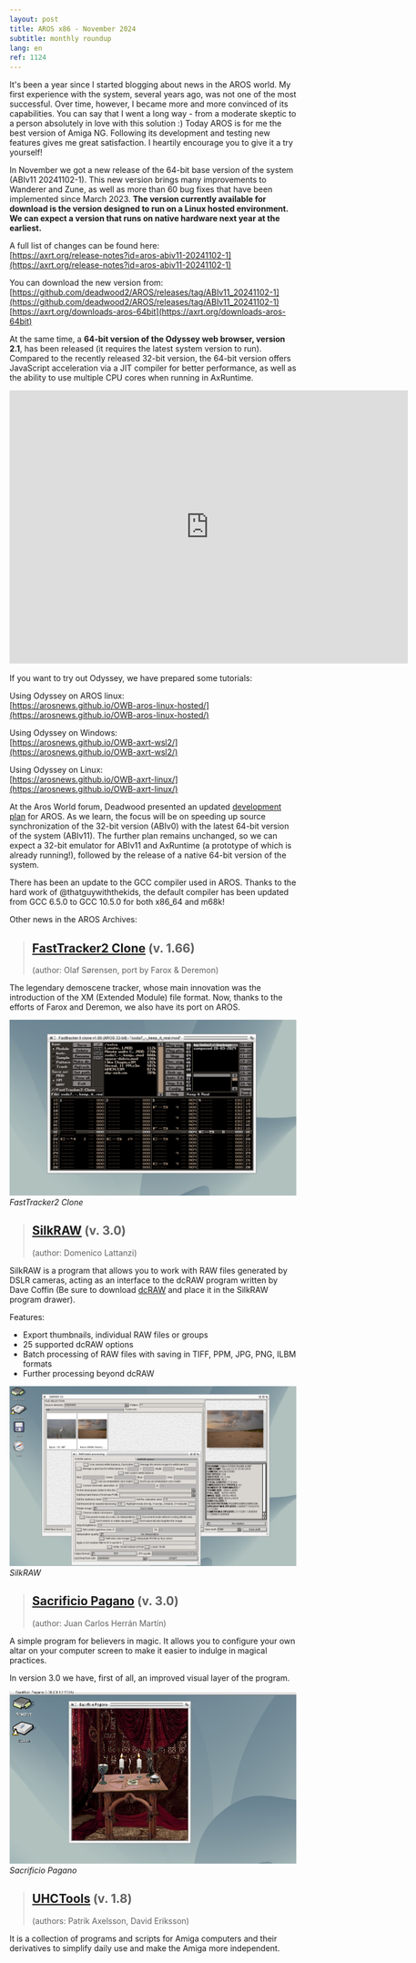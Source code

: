 ```yaml
---
layout: post
title: AROS x86 - November 2024
subtitle: monthly roundup
lang: en
ref: 1124
---
```


It's been a year since I started blogging about news in the AROS world. My first experience with the system, several years ago, was not one of the most successful. Over time, however, I became more and more convinced of its capabilities. You can say that I went a long way - from a moderate skeptic to a person absolutely in love with this solution :) Today AROS is for me the best version of Amiga NG. Following its development and testing new features gives me great satisfaction. I heartily encourage you to give it a try yourself!  

In November we got a new release of the 64-bit base version of the system (ABIv11 20241102-1). This new version brings many improvements to Wanderer and Zune, as well as more than 60 bug fixes that have been implemented since March 2023. **The version currently available for download is the version designed to run on a Linux hosted environment. We can expect a version that runs on native hardware next year at the earliest.** 

A full list of changes can be found here:  
[https://axrt.org/release-notes?id=aros-abiv11-20241102-1](https://axrt.org/release-notes?id=aros-abiv11-20241102-1)  

You can download the new version from:  
[https://github.com/deadwood2/AROS/releases/tag/ABIv11_20241102-1](https://github.com/deadwood2/AROS/releases/tag/ABIv11_20241102-1)  
[https://axrt.org/downloads-aros-64bit](https://axrt.org/downloads-aros-64bit) 

At the same time, a **64-bit version of the Odyssey web browser, version 2.1**, has been released (it requires the latest system version to run). Compared to the recently released 32-bit version, the 64-bit version offers JavaScript acceleration via a JIT compiler for better performance, as well as the ability to use multiple CPU cores when running in AxRuntime.
  
<div class="embed-container">
<iframe width="700" height="480" src="https://www.youtube.com/embed/haT1RsF7ZyM" frameborder="0"> </iframe>
</div>  

If you want to try out Odyssey, we have prepared some tutorials:  

Using Odyssey on AROS linux:  
[https://arosnews.github.io/OWB-aros-linux-hosted/](https://arosnews.github.io/OWB-aros-linux-hosted/)

Using Odyssey on Windows:  
[https://arosnews.github.io/OWB-axrt-wsl2/](https://arosnews.github.io/OWB-axrt-wsl2/)

Using Odyssey on Linux:  
[https://arosnews.github.io/OWB-axrt-linux/](https://arosnews.github.io/OWB-axrt-linux/)

At the Aros World forum, Deadwood presented an updated [development plan](https://www.arosworld.org/infusions/forum/viewthread.php?thread_id=1114&rowstart=20#post_6834) for AROS. As we learn, the focus will be on speeding up source synchronization of the 32-bit version (ABIv0) with the latest 64-bit version of the system (ABIv11). The further plan remains unchanged, so we can expect a 32-bit emulator for ABIv11 and AxRuntime (a prototype of which is already running!), followed by the release of a native 64-bit version of the system.  

There has been an update to the GCC compiler used in AROS. Thanks to the hard work of @thatguywiththekids, the default compiler has been updated from GCC 6.5.0 to GCC 10.5.0 for both x86_64 and m68k!

Other news in the AROS Archives:  

> ## [FastTracker2 Clone](https://archives.arosworld.org/?function=showfile&file=audio/tracker/ft2clone166.i386-aros.zip) (v. 1.66)
> (author:	Olaf Sørensen, port by Farox & Deremon)

The legendary demoscene tracker, whose main innovation was the introduction of the XM (Extended Module) file format. Now, thanks to the efforts of Farox and Deremon, we also have its port on AROS. 

![FastTracker2 Clone](/assets/img/1124/ft2clone.png)
*FastTracker2 Clone*

> ## [SilkRAW](https://archives.arosworld.org/?function=showfile&file=graphics/misc/silkraw_aros.lha) (v. 3.0)
> (author:	Domenico Lattanzi)

SilkRAW is a program that allows you to work with RAW files generated by DSLR cameras, acting as an interface to the dcRAW program written by Dave Coffin (Be sure to download [dcRAW](https://archives.arosworld.org/?function=showfile&file=graphics/convert/dcraw.i386-aros.zip) and place it in the SilkRAW program drawer). 

Features:  
- Export thumbnails, individual RAW files or groups
- 25 supported dcRAW options
- Batch processing of RAW files with saving in TIFF, PPM, JPG, PNG, ILBM formats
- Further processing beyond dcRAW  

![SilkRAW](/assets/img/1124/silkraw.png)
*SilkRAW*

> ## [Sacrificio Pagano](https://archives.arosworld.org/?function=showfile&file=utility/misc/sacrificiopagano.lha) (v. 3.0)
> (author: Juan Carlos Herrán Martín)

A simple program for believers in magic. It allows you to configure your own altar on your computer screen to make it easier to indulge in magical practices.

In version 3.0 we have, first of all, an improved visual layer of the program.


![Sacrificio Pagano](/assets/img/1124/spagano.jpg)
*Sacrificio Pagano*

> ## [UHCTools](https://archives.arosworld.org/?function=showfile&file=utility/misc/uhctools.i386-aros.lha) (v. 1.8)
> (authors: Patrik Axelsson, David Eriksson)

It is a collection of programs and scripts for Amiga computers and their derivatives to simplify daily use and make the Amiga more independent.


